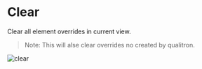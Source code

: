 # Clear

Clear all element overrides in current view.

> Note: This will alse clear overrides no created by qualitron.

![clear](https://media.giphy.com/media/ZzY7u6HXThKSp75sIQ/giphy.gif)